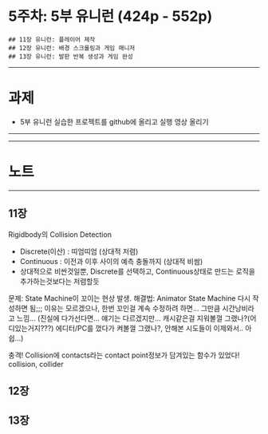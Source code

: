 # 5주차: 5부 유니런 (424p - 552p)

    ## 11장 유니런: 플레이어 제작
    ## 12장 유니런: 배경 스크롤링과 게임 매니저
    ## 13장 유니런: 발판 반복 생성과 게임 완성

---
# 과제
- 5부 유니런 실습한 프로젝트를 github에 올리고 실행 영상 올리기
---

---
# 노트
---

## 11장
Rigidbody의 Collision Detection
- Discrete(이산) : 띠엄띠엄 (상대적 저렴)
- Continuous : 이전과 이후 사이의 예측 충돌까지 (상대적 비쌈)
- 상대적으로 비싼것일뿐, Discrete를 선택하고, Continuous상태로 만드는 로직을 추가하는것보다는 저렴할듯

문제: State Machine이 꼬이는 현상 발생.
해결법: Animator State Machine 다시 작성하면 됨;;;
이유는 모르겠으나, 한번 꼬인걸 계속 수정하려 하면... 그만큼 시간낭비라고 느낌... (진실에 다가선다면... 얘기는 다르겠지만... 캐시같은걸 지워볼껄 그랬나?(어디있는거지???) 에디터/PC를 껐다가 켜볼껄 그랬나?, 안해본 시도들이 이제와서.. 아쉽...)

충격! Collision에 contacts라는 contact point정보가 담겨있는 함수가 있었다!
collision, collider 


## 12장




## 13장


